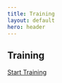 ```yaml
---
title: Training
layout: default
hero: header
---
```


## Training

[Start Training](/training/intelligence)
